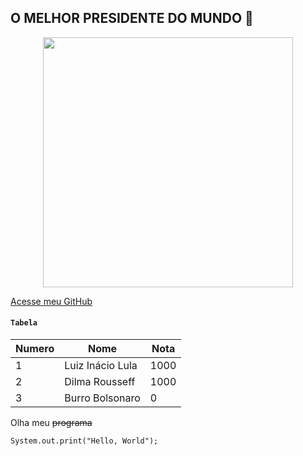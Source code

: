## O MELHOR PRESIDENTE DO MUNDO :raised_hands:

<div align="center">
  <img src="https://user-images.githubusercontent.com/103396752/168420939-86d9a193-d7f5-4d32-b3c1-6aa17d7068b4.png" style="width:400px; height:400px;" />
 </div>

[Acesse meu GitHub](https://github.com/Ronaldo913)

#### `Tabela`

Numero | Nome | Nota
---|---|---
1 | Luiz Inácio Lula | 1000
2 | Dilma Rousseff | 1000
3 | Burro Bolsonaro | 0

Olha meu ~~programa~~

```
System.out.print("Hello, World");
```
